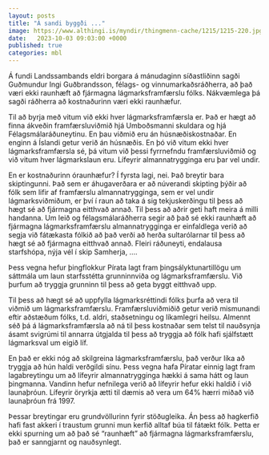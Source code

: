 ```yaml
---
layout: posts
title: "Á sandi byggði ..."
image: https://www.althingi.is/myndir/thingmenn-cache/1215/1215-220.jpg
date:   2023-10-03 09:03:00 +0000
published: true
categories: mbl
---
```

Á fundi Landssambands eldri borgara á mánudaginn síðastliðinn sagði Guðmundur Ingi Guðbrandsson, félags- og vinnumarkaðsráðherra, að það væri ekki raunhæft að fjármagna lágmarksframfærslu fólks. Nákvæmlega þá sagði ráðherra að kostnaðurinn væri ekki raunhæfur.

Til að byrja með vitum við ekki hver lágmarksframfærsla er. Það er hægt að finna ákveðin framfærsluviðmið hjá Umboðsmanni skuldara og hjá Félagsmálaráðuneytinu. En þau viðmið eru án húsnæðiskostnaðar. En enginn á Íslandi getur verið án húsnæðis. En þó við vitum ekki hver lágmarksframfærsla sé, þá vitum við þessi fyrrnefndu framfærsluviðmið og við vitum hver lágmarkslaun eru. Lífeyrir almannatrygginga eru þar vel undir. 

En er kostnaðurinn óraunhæfur? Í fyrsta lagi, nei. Það breytir bara skiptingunni. Það sem er áhugaverðara er að núverandi skipting þýðir að fólk sem lifir af framfærslu almannatrygginga, sem er vel undir lágmarksviðmiðum, er því í raun að taka á sig tekjuskerðingu til þess að hægt sé að fjármagna eitthvað annað. Til þess að aðrir geti haft meira á milli handanna. Um leið og félagsmálaráðherra segir að það sé ekki raunhæft að fjármagna lágmarksframfærslu almannatrygginga er einfaldlega verið að segja við fátækasta fólkið að það verði að herða sultarólarnar til þess að hægt sé að fjármagna eitthvað annað. Fleiri ráðuneyti, endalausa starfshópa, nýja vél í skip Samherja, ….

Þess vegna hefur þingflokkur Pírata lagt fram þingsályktunartillögu um sáttmála um laun starfsstétta grunninnviða og lágmarksframfærslu. Við þurfum að tryggja grunninn til þess að geta byggt eitthvað upp. 

Til þess að hægt sé að uppfylla lágmarksréttindi fólks þurfa að vera til viðmið um lágmarksframfærslu. Framfærsluviðmiðið getur verið mismunandi eftir aðstæðum fólks, t.d. aldri, staðsetningu og líkamlegri heilsu. Almennt séð þá á lágmarksframfærsla að ná til þess kostnaðar sem telst til nauðsynja ásamt svigrúmi til annarra útgjalda til þess að tryggja að fólk hafi sjálfstætt lágmarksval um eigið líf.

En það er ekki nóg að skilgreina lágmarksframfærslu, það verður líka að tryggja að hún haldi verðgildi sínu. Þess vegna hafa Píratar einnig lagt fram lagabreytingu um að lífeyrir almannatrygginga hækki á sama hátt og laun þingmanna. Vandinn hefur nefnilega verið að lífeyrir hefur ekki haldið í við launaþróun. Lífeyrir öryrkja ætti til dæmis að vera um 64% hærri miðað við launaþróun frá 1997. 

Þessar breytingar eru grundvöllurinn fyrir stöðugleika. Án þess að hagkerfið hafi fast akkeri í traustum grunni mun kerfið alltaf búa til fátækt fólk. Þetta er ekki spurning um að það sé “raunhæft” að fjármagna lágmarksframfærslu, það er sanngjarnt og nauðsynlegt. 
